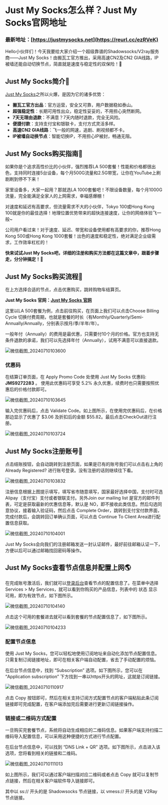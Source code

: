 # Just My Socks怎么样？Just My Socks官网地址

### 最新地址：[https://justmysocks.net](https://reurl.cc/ezRVeK)

Hello小伙伴们！今天我要给大家介绍一个超级靠谱的Shadowsocks/V2ray服务商——Just My Socks！由搬瓦工官方推出，采用高速CN2及CN2 GIA线路，IP被墙还能自动切换节点，简直就是速度与稳定性的双保险！🎉

## Just My Socks简介📢

[Just My Socks](https://reurl.cc/ezRVeK)之所以火爆，是因为它的诸多优势：

- **搬瓦工官方出品**：官方运营，安全又可靠，用户数据稳如泰山。
- **超强稳定性**：长期可用性出众，稳定性妥妥的，不用担心突然断网。
- **7天无理由退款**：不满意？7天内随时退款，完全无风险。
- **便捷付款**：支持支付宝和银联卡，支付方式灵活多样。
- **高速CN2 GIA线路**：飞一般的网速，追剧、刷视频都不卡。
- **IP被墙自动换节点**：智能切换IP，不用担心IP被封，畅通无阻。

## Just My Socks购买指南🛒

如果你是个追求高性价比的小伙伴，强烈推荐LA 500套餐！性能和价格都很出色，支持同时连接5台设备，每个月500G流量和2.5G带宽，让你在YouTube上刷剧刷到停不下来！

家里设备多，大家一起用？那就选LA 1000套餐吧！不限设备数量，每个月1000G流量，完全能满足全家人的上网需求，幸福感爆棚！

对速度和延迟有高要求，但流量需求不大的小伙伴，Tokyo 100或Hong Kong 100就是你的最佳选择！地理位置优势带来的超快连接速度，让你的网络体验飞一般~

公司用户看过来！对于速度、延迟、带宽和设备使用都有高要求的你，推荐Hong Kong 500或Hong Kong 1000套餐！出色的速度和稳定性，绝对满足企业级需求，工作效率杠杠的！

**快来试试Just My Socks吧，详细的注册和购买方法都在这篇文章中，跟着步骤走，分分钟搞定！💪**

## Just My Socks购买流程🛒

在上方选择合适的节点，点击优惠购买，跳转购物车结算页。

**Just My Socks 官网：[Just My Socks 官网](https://reurl.cc/ezRVeK)**

这里以LA 500套餐为例，点击前往购买，在页面上我们可以点击Choose Billing Cycle 切换付费周期，也就是套餐的时长（有Monthly/Quarterly/Semi-Annually/Annually，分别表示按月/季/半年/年）。

一般年付（Annually）的费用是最优惠，只需要付10个月的价格。官方也支持无条件退款的承诺，我们可以先选择年付（Annually），试用不满意可以直接退款。

![微信截图_20240710103600](https://github.com/LisaLee938/Just-My-Socks/assets/141218461/a083f58b-8de3-45d5-a340-c9fa6d3d7e9a)

### 优惠码

在结算订单页面，在 Apply Promo Code 处使用 Just My Socks 优惠码: **JMS9272283** 。 使用此优惠码可享受 5.2% 永久优惠，续费时也只需要按照优惠后的价格付款即可。

![微信截图_20240710103645](https://github.com/LisaLee938/Just-My-Socks/assets/141218461/05ecf9a4-b3b6-4002-8345-8669920d1ced)

输入完优惠码后，点击 Validate Code。如上图所示，在使用完优惠码后，在价格那边显示了优惠了 $3.06 及折扣后的金额 $55.82。最后点击CheckOut进行注册。

![微信截图_20240710103724](https://github.com/LisaLee938/Just-My-Socks/assets/141218461/899f5b2f-78fc-42e6-8976-b21d97167b25)

## Just My Socks注册账号🔑

点击结账按钮，会自动跳转到注册页面，如果是已有的账号我们可以点击右上角的 Already Registered? 进行账号登录。没有注册的话则继续往下看。

![微信截图_20240710103832](https://github.com/LisaLee938/Just-My-Socks/assets/141218461/824d2ebb-c290-4ba6-abea-187883304f70)

注册信息根据上图提示填写，填写省市随意填写，国家最好选择中国，支付时可选 Alipay（支付宝）支付或者银联支付。另外Join our mailing list 是官方的邮件列表，可定是获取最新的优惠信息等，默认是 NO，即不接收此类信息。然后勾选同意协议，接着输入验证码，然后点击 Complete Order，跳转到支付宝付款界面，完成付款后，会跳转回订单确认页面，可以点击 Continue To Client Area进行配置信息获取。

![微信截图_20240710104001](https://github.com/LisaLee938/Just-My-Socks/assets/141218461/46e10e80-6512-4a72-9ec2-190e9921c656)

Just My Socks会向我们的注册邮箱发送一封认证邮件，最好前往邮箱认证一下，方便以后可以通过邮箱找回密码等操作。

## Just My Socks查看节点信息并配置上网🌎

在完成账号激活后，我们就可以[登录后台](https://reurl.cc/ezRVeK)查看节点的配置信息了。在菜单中选择 Services > My Services，就可以看到你购买的产品信息，列表中的 状态 显示 可用，即为有效节点，如下图所示。

![微信截图_20240710104140](https://github.com/LisaLee938/Just-My-Socks/assets/141218461/50140e1e-1464-449f-ad97-dc1d594218c7)

点击这个可用的套餐进去就可以看到套餐的节点配置信息了，如下图所示。

![微信截图_20240710104233](https://github.com/LisaLee938/Just-My-Socks/assets/141218461/238671fc-be84-4f58-bcf0-6cb294e38e46)

### 配置节点信息

使用 Just My Socks，您可以轻松地使用订阅地址来自动化添加节点配置信息。只需复制订阅链接地址，即可在相关客户端自动配置，省去了手动配置的烦恼。

在后台节点信息中，找到 “Subscription” 选项。如下图所示，您可以在 “Application subscription” 下方找到一串以https开头的网址，这就是订阅链接。

![微信截图_20240710110917](https://github.com/LisaLee938/Just-My-Socks/assets/141218461/4622ebe0-a582-4294-b2c7-d14653f9d3a3)

点击 Copy 按钮即可，然后在相关支持订阅方式配置节点的客户端粘贴此条订阅链接即可完成配置，在客户端添加完后需要进行更新订阅链接操作。

### 链接或二维码方式配置

一旦购买完套餐节点，系统将自动生成相应的二维码信息。如果客户端支持扫描二维码导入配置信息，可以采用这种便捷的方式进行节点配置。

在后台节点信息中，可以找到 “DNS Link + QR” 选项。如下图所示，点击进入该选项，您将看到相关的链接和二维码。

![微信截图_20240710111013](https://github.com/LisaLee938/Just-My-Socks/assets/141218461/01c37c29-7be3-4dd7-b80a-6fe63f90a67b)

如上图所示，我们可以通过客户端扫描对应二维码或者点击 Copy 就可以复制节点链接，然后在相关客户端软件导入链接即可。

其中以 ss:// 开头的是 Shadowsocks 节点链接，以 vmess:// 开头的是 V2Ray 节点链接。
